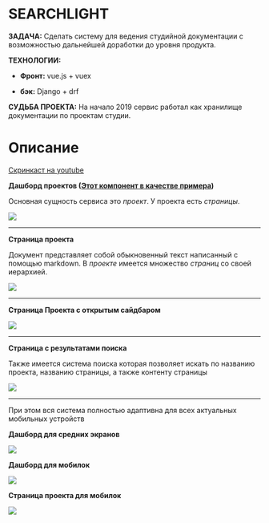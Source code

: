 # SEARCHLIGHT

**ЗАДАЧА:** Сделать систему для ведения студийной документации с возможностью
дальнейшей доработки до уровня продукта.  

**ТЕХНОЛОГИИ:**

* **Фронт:** vue.js + vuex

* **бэк:** Django + drf


**СУДЬБА ПРОЕКТА:** На начало 2019 сервис работал как хранилище документации по проектам студии.

# Описание

[Скринкаст на youtube](https://www.youtube.com/watch?v=iq5BHQian9I)

**Дашборд проектов ([Этот компонент в качестве примера](/russian/2.searchlight/code_example.vue))**

Основная сущность сервиса это _проект_. У проекта есть _страницы_.

![](./static/01.jpg)

---

**Страница проекта**

Документ представляет собой обыкновенный текст написанный с помощью markdown.
В _проекте_ имеется множество _страниц_ со своей иерархией.

![](./static/02.jpg)

---

**Страница Проекта с открытым сайдбаром**

![](./static/03.jpg)

---

**Страница с результатами поиска**

Также имеется система поиска которая позволяет искать по названию проекта, 
названию страницы, а также контенту страницы

![](./static/04.jpg)

---

При этом вся система полностью адаптивна для всех актуальных мобильных устройств

**Дашборд для средних экранов**

![](./static/05.jpg)

**Дашборд для мобилок**

![](./static/06.jpg)

**Страница проекта для мобилок**

![](./static/07.jpg)
